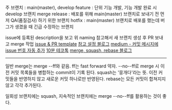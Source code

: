 주 브랜치 : main(master), develop
feature : 단위 기능 개발, 기능 개발 완료 시 develop 브랜치 merge
release : 배포를 위해 main(master) 브랜치로 보내기 전 먼저 QA(품질검사) 하기 위한 브랜치
hotfix : main(master) 브랜치로 배포를 했는데 버그가 생겼을 때 긴급 수정하는 브랜치

issue에 등록된 description을 보고 위 naming 참고해서 새 브랜치 생성 후 PR 보내고 merge 작업
[issue & PR template](https://github.blog/2016-02-17-issue-and-pull-request-templates/) [참고 설정 블로그](https://amaran-th.github.io/Github/[Github]%20Issue%20&%20PR%20Template%20%EC%84%A4%EC%A0%95%ED%95%98%EA%B8%B0/)
[medium - 커밋 메시지에 issue 번호 자동 추가](https://medium.com/prnd/github-%EC%BB%A4%EB%B0%8B-%EB%A9%94%EC%84%B8%EC%A7%80%EC%97%90-jira-%EC%9D%B4%EC%8A%88%EB%B2%88%ED%98%B8-%EC%9E%90%EB%8F%99%EC%9C%BC%EB%A1%9C-%EB%84%A3%EC%96%B4%EC%A3%BC%EA%B8%B0-779048784037)
[10분 테코톡](https://www.youtube.com/watch?v=wtsr5keXUyE)
[merge, squash, rebase 블로그](https://velog.io/@emrhssla/%EA%B7%B8%EB%A6%BC%EC%9C%BC%EB%A1%9C-%EC%9D%B4%ED%95%B4%ED%95%98%EB%8A%94-merge-no-ff-squash-rebase-%EA%B7%B8%EB%A6%AC%EA%B3%A0-pull-requestPR)

- - -
일반 merge는 merge --ff와 같음. ff는 fast forward 약자.
--no--ff로 merge 시 이전 커밋 목록들을 병합하는 commit이 기록 된다.
squash는 '뭉개다'라는 뜻. 이전 커밋들을 반영하지 않고 새로운 커밋 하나로만 반영된다.
rebase는 모든 커밋이 합쳐지지 않고 각각 추가된다.

일회성 브랜치에는 squash, 지속적인 브랜치에는 merge --no--ff를 활용하는 것이 좋다.